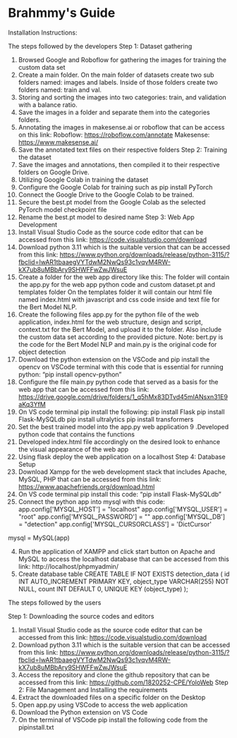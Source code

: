 # Brahmmy's Guide

Installation Instructions:

The steps followed by the developers
Step 1: Dataset gathering 
 1. Browsed Google and Roboflow for gathering the images for training the custom data set
 2. Create a main folder. On the main folder of datasets create two sub folders named: images and labels. Inside of those folders create two folders named: train and val.
 3. Storing and sorting the images into two categories: train, and validation with a balance ratio.
 4. Save the images in a folder and separate them into the categories folders.
 5. Annotating the images in makesense.ai or roboflow that can be access on this link: 
      Roboflow: https://roboflow.com/annotate
      Makesense: https://www.makesense.ai/
 6. Save the annotated text files on their respective folders
Step 2: Training the dataset
 1. Save the images and annotations, then compiled it to their respective folders on Google Drive.
 2. Utilizing Google Colab in training the dataset
 3. Configure the Google Colab for training such as pip install PyTorch
 4. Connect the Google Drive to the Google Colab to be trained.
 5. Secure the best.pt model from the Google Colab as the selected PyTorch model checkpoint file
 6. Rename the best.pt model to desired name
Step 3: Web App Development
 1. Install Visual Studio Code as the source code editor that can be accessed from this link: https://code.visualstudio.com/download
 2. Download python 3.11 which is the suitable version that can be accessed from this link: https://www.python.org/downloads/release/python-3115/?fbclid=IwAR1tbaaegVYTdwM2NwQs93c1vqvM4RW-kX7ub8uMBbAry9SHWFFwZwJWsuE
 3. Create a folder for the web app directory like this:
    The folder will contain the app.py for the web app python code and custom dataset.pt and templates folder
    On the templates folder it will contain our html file  named index.html with javascript and css code inside and text file for the Bert Model NLP.
 4. Create the following files app.py for the python file of the web application, index.html for the web structure, design and script, context.txt for the Bert 
    Model, and upload it to the folder. Also include the custom data set according to the provided picture.
Note: bert.py is the code for the Bert Model NLP and main.py is the original code for object detection
 5. Download the python extension on the VSCode and pip install the opencv on VSCode terminal with this code that is essential for running python:
    “pip install opencv-python”
 6. Configure the file main.py python code that served as a basis for the web app that can be accessed from this link: 
     https://drive.google.com/drive/folders/1_q5hMx83DTvd45mIANsxn31E9aKq3YfM
 7. On VS code terminal pip install the following:
pip install Flask
pip install Flask-MySQLdb
pip install ultralytics
pip install transformers
8. Set the best trained model into the app.py web application
9 .Developed python code that contains the functions
10. Developed index.html file accordingly on the desired look to enhance the visual appearance of the web app
11. Using flask deploy the web application on a localhost
Step 4: Database Setup
 1. Download Xampp  for the web development stack that includes Apache, MySQL, PHP that can be accessed from this link:  https://www.apachefriends.org/download.html
 2. On VS code terminal pip install this code:
“pip install Flask-MySQLdb”
 3. Connect the python app into mysql with this code:
app.config['MYSQL_HOST'] = "localhost"
app.config['MYSQL_USER'] = "root"
app.config['MYSQL_PASSWORD'] = ""
app.config['MYSQL_DB'] = "detection"
app.config['MYSQL_CURSORCLASS'] = 'DictCursor'

mysql = MySQL(app)

4. Run the application of XAMPP and click start button on Apache and MySQL to access the localhost database that can be accessed from this link: 
http://localhost/phpmyadmin/
5. Create database table
CREATE TABLE IF NOT EXISTS detection_data (
    id INT AUTO_INCREMENT PRIMARY KEY,
    object_type VARCHAR(255) NOT NULL,
    count INT DEFAULT 0,
    UNIQUE KEY (object_type)
);

The steps followed by the users

Step 1: Downloading the source codes and editors
1. Install Visual Studio code as the source code editor that can be accessed from this link: https://code.visualstudio.com/download
2. Download python 3.11 which is the suitable version that can be accessed from this link: https://www.python.org/downloads/release/python-3115/?fbclid=IwAR1tbaaegVYTdwM2NwQs93c1vqvM4RW-kX7ub8uMBbAry9SHWFFwZwJWsuE
3. Access the repository and clone the github repository that can be accessed from this link: https://github.com/1820252-CPE/YoloWeb
Step 2: File Management and Installing the requirements
1. Extract the downloaded files on a specific folder on the Desktop
2. Open app.py using VSCode to access the web application
3. Download the Python extension on VS Code
4. On the terminal of VSCode pip install the following code from the pipinstall.txt



